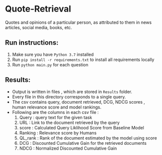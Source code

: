 # Quote-Retrieval
Quotes and opinions of a particular person, as attributed to them in news articles, social media, books, etc.

## Run instructions:

1. Make sure you have `Python 3.7` installed
2. Run `pip install -r requirements.txt` to install all requirements locally
3. Run `python main.py` for each question

## Results:

- Output is written in files , which are stored in `Results` folder.
- Every file in this directory corresponds to a single query. 
- The csv contains query, document retrieved, DCG, NDCG scores , human relevance score and model rankings. 
- Following are the columns in each csv file :
  1. Query : query text for the given task
  2. URL :  Link to the document retrieved by the query
  3. score : Calculated Query Liklihood Score from Baseline Model
  4. Ranking : Relevance score by Humans
  5. QL_rank : Rank of the document estimated by the model using score
  6. DCG : Discounted Cumulative Gain for the retrieved documents
  7. NDCG : Normalized Discounted Cumulative Gain 